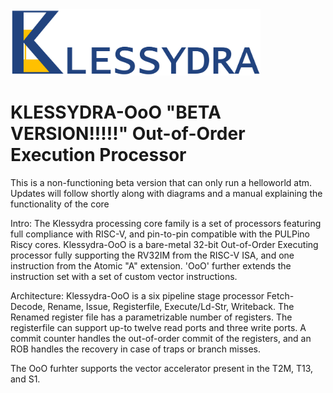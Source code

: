  <img src="/pics/Klessydra_Logo.png" width="400"> 

 # KLESSYDRA-OoO "BETA VERSION!!!!!" Out-of-Order Execution Processor

This is a non-functioning beta version that can only run a helloworld atm. Updates will follow shortly along with diagrams and a manual explaining the functionality of the core

Intro: The Klessydra processing core family is a set of processors featuring full compliance with RISC-V, and pin-to-pin compatible with the PULPino Riscy cores. Klessydra-OoO is a bare-metal 32-bit Out-of-Order Executing processor fully supporting the RV32IM from the RISC-V ISA, and one instruction from the Atomic "A" extension. 'OoO' further extends the instruction set with a set of custom vector instructions. 

Architecture: Klessydra-OoO is a six pipeline stage processor Fetch-Decode, Rename, Issue, Registerfile, Execute/Ld-Str, Writeback. The Renamed register file has a parametrizable number of registers. The registerfile can support up-to twelve read ports and three write ports. A commit counter handles the out-of-order commit of the registers, and an ROB handles the recovery in case of traps or branch misses.

 The OoO furhter supports the vector accelerator present in the T2M, T13, and S1.